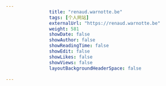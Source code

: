 ```yaml
---
                title: "renaud.warnotte.be"
                tags: [个人网站]
                externalUrl: "https://renaud.warnotte.be"
                weight: 581
                showDate: false
                showAuthor: false
                showReadingTime: false
                showEdit: false
                showLikes: false
                showViews: false
                layoutBackgroundHeaderSpace: false
                
---
```



